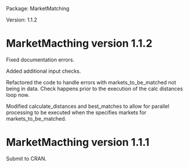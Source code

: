 Package: MarketMatching

Version: 1.1.2

MarketMacthing version 1.1.2
============================

Fixed documentation errors.

Added additional input checks.

Refactored the code to handle errors with markets\_to\_be\_matched not
being in data. Check happens prior to the execution of the calc
distances loop now.

Modified calculate\_distances and best\_matches to allow for parallel
processing to be executed when the specifies markets for
markets\_to\_be\_matched.

MarketMacthing version 1.1.1
============================

Submit to CRAN.
